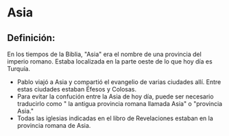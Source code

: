 # Asia

## Definición: 

En los tiempos de la Biblia, "Asia" era el nombre de una provincia del imperio romano. Estaba localizada en la parte oeste de lo que hoy día es Turquía.

* Pablo viajó a Asia y compartió el evangelio de varias ciudades allí. Entre estas ciudades estaban Éfesos y Colosas.
* Para evitar la confución entre la Asia de hoy día, puede ser necesario traducirlo como " la antigua provincia romana llamada Asia" o "provincia Asia."
* Todas las iglesias indicadas en el libro de Revelaciones estaban en la provincia romana de Asia.

